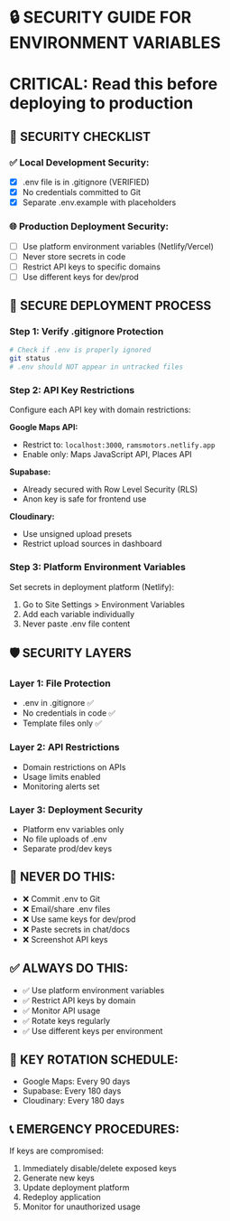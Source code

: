 # 🔒 SECURITY GUIDE FOR ENVIRONMENT VARIABLES
# CRITICAL: Read this before deploying to production

## 🚨 SECURITY CHECKLIST

### ✅ Local Development Security:
- [x] .env file is in .gitignore (VERIFIED)
- [x] No credentials committed to Git
- [x] Separate .env.example with placeholders

### 🌐 Production Deployment Security:
- [ ] Use platform environment variables (Netlify/Vercel)
- [ ] Never store secrets in code
- [ ] Restrict API keys to specific domains
- [ ] Use different keys for dev/prod

## 🔐 SECURE DEPLOYMENT PROCESS

### Step 1: Verify .gitignore Protection
```bash
# Check if .env is properly ignored
git status
# .env should NOT appear in untracked files
```

### Step 2: API Key Restrictions
Configure each API key with domain restrictions:

**Google Maps API:**
- Restrict to: `localhost:3000`, `ramsmotors.netlify.app`
- Enable only: Maps JavaScript API, Places API

**Supabase:**
- Already secured with Row Level Security (RLS)
- Anon key is safe for frontend use

**Cloudinary:**
- Use unsigned upload presets
- Restrict upload sources in dashboard

### Step 3: Platform Environment Variables
Set secrets in deployment platform (Netlify):
1. Go to Site Settings > Environment Variables
2. Add each variable individually
3. Never paste .env file content

## 🛡️ SECURITY LAYERS

### Layer 1: File Protection
- .env in .gitignore ✅
- No credentials in code ✅
- Template files only ✅

### Layer 2: API Restrictions
- Domain restrictions on APIs
- Usage limits enabled
- Monitoring alerts set

### Layer 3: Deployment Security
- Platform env variables only
- No file uploads of .env
- Separate prod/dev keys

## 🚫 NEVER DO THIS:
- ❌ Commit .env to Git
- ❌ Email/share .env files
- ❌ Use same keys for dev/prod
- ❌ Paste secrets in chat/docs
- ❌ Screenshot API keys

## ✅ ALWAYS DO THIS:
- ✅ Use platform environment variables
- ✅ Restrict API keys by domain
- ✅ Monitor API usage
- ✅ Rotate keys regularly
- ✅ Use different keys per environment

## 🔄 KEY ROTATION SCHEDULE:
- Google Maps: Every 90 days
- Supabase: Every 180 days
- Cloudinary: Every 180 days

## 📞 EMERGENCY PROCEDURES:
If keys are compromised:
1. Immediately disable/delete exposed keys
2. Generate new keys
3. Update deployment platform
4. Redeploy application
5. Monitor for unauthorized usage
